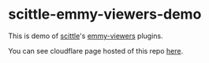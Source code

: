 # scittle-emmy-viewers-demo

This is demo of [scittle](https://github.com/babashka/scittle)'s
[emmy-viewers](https://github.com/mentat-collective/emmy-viewers) plugins.

You can see cloudflare page hosted of this repo
[here](https://ev-demo.datafy.id).
